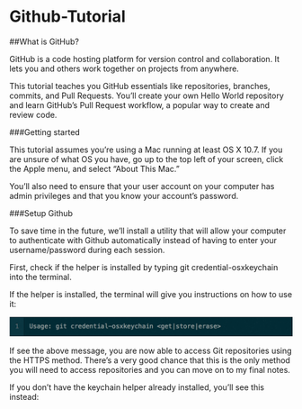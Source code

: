 # Github-Tutorial

##What is GitHub?

GitHub is a code hosting platform for version control and collaboration. It lets you and others work together on projects from anywhere.

This tutorial teaches you GitHub essentials like repositories, branches, commits, and Pull Requests. You’ll create your own Hello World repository and learn GitHub’s Pull Request workflow, a popular way to create and review code.

###Getting started

This tutorial assumes you’re using a Mac running at least OS X 10.7. If you are unsure of what OS you have, go up to the top left of your screen, click the Apple menu, and select “About This Mac.”

You’ll also need to ensure that your user account on your computer has admin privileges and that you know your account’s password.

###Setup Github

To save time in the future, we’ll install a utility that will allow your computer to authenticate with Github automatically instead of having to enter your username/password during each session.

First, check if the helper is installed by typing git credential-osxkeychain into the terminal.

If the helper is installed, the terminal will give you instructions on how to use it:

![alt tag](img/img1.png)

If see the above message, you are now able to access Git repositories using the HTTPS method. There’s a very good chance that this is the only method you will need to access repositories and you can move on to my final notes.

If you don’t have the keychain helper already installed, you’ll see this instead:


